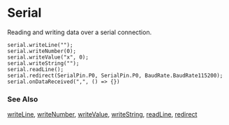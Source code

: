 # Serial

Reading and writing data over a serial connection.

```cards
serial.writeLine("");
serial.writeNumber(0);
serial.writeValue("x", 0);
serial.writeString("");
serial.readLine();
serial.redirect(SerialPin.P0, SerialPin.P0, BaudRate.BaudRate115200);
serial.onDataReceived(",", () => {})
```

### See Also

[writeLine](/reference/serial/write-line), [writeNumber](/reference/serial/write-number), [writeValue](/reference/serial/write-value), [writeString](/reference/serial/write-string), [readLine](/reference/serial/read-line), [redirect](/reference/serial/redirect-to)
